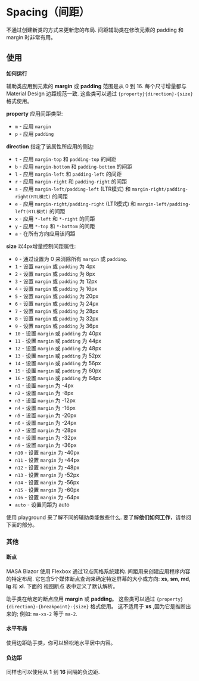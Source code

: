 # Spacing（间距）

不通过创建新类的方式来更新您的布局. 间距辅助类在修改元素的 padding 和 margin 时非常有用。

## 使用

**如何运行**

辅助类应用到元素的 **margin** 或 **padding** 范围是从 0 到 16. 每个尺寸增量都与 Material Design 边距规范一致. 这些类可以通过 `{property}{direction}-{size}` 格式使用。

**property** 应用间距类型:

* `m` - 应用 `margin`
* `p` - 应用 `padding`

**direction** 指定了该属性所应用的侧边:

* `t` - 应用 `margin-top` 和 `padding-top` 的间距
* `b` - 应用 `margin-bottom` 和 `padding-bottom` 的间距
* `l` - 应用 `margin-left` 和 `padding-left` 的间距
* `r` - 应用 `margin-right` 和 `padding-right` 的间距
* `s` - 应用 `margin-left/padding-left` (LTR模式) 和 `margin-right/padding-right(RTL模式)` 的间距
* `e` - 应用 `margin-right/padding-right` (LTR模式) 和 `margin-left/padding-left(RTL模式)` 的间距
* `x` - 应用 `*-left` 和 `*-right` 的间距
* `y` - 应用 `*-top` 和 `*-bottom` 的间距
* `a` - 在所有方向应用该间距

**size** 以4px增量控制间距属性:

* `0` - 通过设置为 0 来消除所有 `margin` 或 `padding`.
* `1` - 设置 `margin` 或 `padding` 为 4px
* `2` - 设置 `margin` 或 `padding` 为 8px
* `3` - 设置 `margin` 或 `padding` 为 12px
* `4` - 设置 `margin` 或 `padding` 为 16px
* `5` - 设置 `margin` 或 `padding` 为 20px
* `6` - 设置 `margin` 或 `padding` 为 24px
* `7` - 设置 `margin` 或 `padding` 为 28px
* `8` - 设置 `margin` 或 `padding` 为 32px
* `9` - 设置 `margin` 或 `padding` 为 36px
* `10` - 设置 `margin` 或 `padding` 为 40px
* `11` - 设置 `margin` 或 `padding` 为 44px
* `12` - 设置 `margin` 或 `padding` 为 48px
* `13` - 设置 `margin` 或 `padding` 为 52px
* `14` - 设置 `margin` 或 `padding` 为 56px
* `15` - 设置 `margin` 或 `padding` 为 60px
* `16` - 设置 `margin` 或 `padding` 为 64px
* `n1` - 设置 `margin` 为 -4px
* `n2` - 设置 `margin` 为 -8px
* `n3` - 设置 `margin` 为 -12px
* `n4` - 设置 `margin` 为 -16px
* `n5` - 设置 `margin` 为 -20px
* `n6` - 设置 `margin` 为 -24px
* `n7` - 设置 `margin` 为 -28px
* `n8` - 设置 `margin` 为 -32px
* `n9` - 设置 `margin` 为 -36px
* `n10` - 设置 `margin` 为 -40px
* `n11` - 设置 `margin` 为 -44px
* `n12` - 设置 `margin` 为 -48px
* `n13` - 设置 `margin` 为 -52px
* `n14` - 设置 `margin` 为 -56px
* `n15` - 设置 `margin` 为 -60px
* `n16` - 设置 `margin` 为 -64px
* `auto` - 设置间距为 auto

使用 playground 来了解不同的辅助类能做些什么. 要了解**他们如何工作**，请参阅下面的部分。

<masa-example file="Examples.styles_and_animations.spacing.Start"></masa-example>

### 其他

#### 断点

MASA Blazor 使用 Flexbox 通过12点网格系统建构. 间距用来创建应用程序内容的特定布局. 它包含5个媒体断点查询来确定特定屏幕的大小或方向: **xs**, **sm**, **md**, **lg** 和 **xl**. 下面的 视图断点 表中定义了默认解析。

<breakpoint-table></breakpoint-table>

助手类在给定的断点应用 **margin** 或 **padding**。 这些类可以通过 `{property}{direction}-{breakpoint}-{size}` 格式使用。 这不适用于 **xs** ,因为它是推断出来的; 例如: `ma-xs-2` 等于 `ma-2`.

<masa-example file="Examples.styles_and_animations.spacing.Breakpoints"></masa-example>

#### 水平布局

使用边距助手类，你可以轻松地水平居中内容。

<masa-example file="Examples.styles_and_animations.spacing.Horizontal"></masa-example>

#### 负边距

同样也可以使用从 **1** 到 **16** 间隔的负边距.

<masa-example file="Examples.styles_and_animations.spacing.Margin"></masa-example>